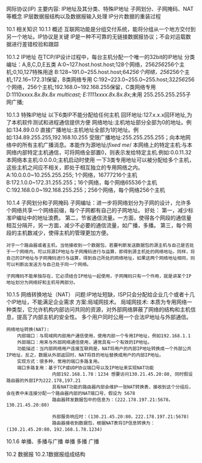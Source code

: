 网际协议(IP)
主要内容:
    IP地址及其分类、特殊IP地址
    子网划分、子网掩码、NAT等概念
    IP层数据报结构以及数据报输入处理
    IP分片数据的重装过程

10.1 相关知识
10.1.1 概述
    互联网功能是分组交付系统，能将分组从一个地方交付到另一个地址。IP协议是关键
    IP是一种不可靠的无链接数据报协议；不会对运载数据进行差错校验和跟踪

10.1.2 IP地址
    在TCP/IP设计过程中，每台主机分配一个唯一的32bit的IP地址
    分类编址：A,B,C,D,E五类
    A:0~127.host.host.host;128个网络，256*256*256个主机;0,10,127特殊用途
    B:128~191.0~255.host.host;64*256个网络，256*256个主机;172.16~172.31保留，B类网络专用
    C:192~223.0~255.0~255.host;32*256*256个网络，256个主机;192.168.0~192.168.255保留，C类网络专用
    D:1110xxxx.8*x.8*x.8*x multicast;
    E:1111xxxx.8*x.8*x.8*x;未用 255.255.255.255子网广播;

10.1.3 特殊IP地址
    以下6类IP不能分配给任何主机
        回环地址:127.x.x.x回环地址,为了本机软件测试和进程通信提供方便
        网络地址:主机地址部分全部为0的地址。例如:134.89.0.0
        直接广播地址:主机地址全部为1的地址。例如:134.89.255.255,192.168.10.255
        受限广播地址:255.255.255.255；向本地网络中的所有主机广播消息。本能作为源地址/*fixed me*/
        本网络上的特定主机:与本网络内部特定主机通信，可将网络全部置0，则表示发给特定主机.例如:0.0.11.32
        本网络本主机:0.0.0.0;主机启动时使用
    一下3类专用地址可以被分配给多个主机，这些主机之间应不相关，即处于相互独立的专用网络之内。
        A:10.0.0.0~10.255.255.255; 1个网络，16777216个主机
        B:172.1.0.0~172.31.255.255；16个网络，每个网络65536个主机
        C:192.168.0.0~192.168.255.255；256个网络，每个网络256个主机

10.1.4 子网划分和子网掩码
    子网编址：进一步将网络划分为子网的设计，允许多个网络共享一个网络前缀，每个子网都有自己的子网地址。
    好处：
        第一，减少标准IP编址中的地址浪费。
        第二，节省通信流量。一方面，使得各个网段的通信量相互分隔开，另一方面，减少不必要的通信流量，如广播，多播。
        第三，每个网段的主机数减少，使得主机的管理更加方便。
    
    对于一个路由器或者主机，当他接收到一个数据包，若要判断发送数据包的源主机与自己是否处于一个网络内，可以将源IP地址与子网掩码进行与运算，即得到源主机处的网络地址。同样，将自己的IP地址与子网掩码进行与运算，得到自己所处的网络地址，如果这两个网络地址相同，则可以判断出发送方与自己处于同一个网络。

    子网掩码不能单独存在，它必须结合IP地址一起使用，子网掩码只有一个作用，就是讲某个IP地址划分为网络好和主机号两部分。

10.1.5 网络转换地址（NAT）
    问题:IP地址短缺，ISP只会分配给企业几个或者十几个IP地址，不能满足企业需求
    方案:局域网技术。
    局域网技术:
        本质为专用网络一种类型，它允许机构内部访问共同的资源，对外部网络屏蔽了网络的结构和主机信息，提高了内部主机的安全性。
        多个用户同时公用一个合法IP地址与外部通信。

    网络地址转换(NAT):
        内部端口：与局域网内部用户通信使用，使用内部一个专用IP地址，例如192.168.1.1
        外部端口：用来与外部网络通信使用，通常具有一个有效的IP地址。
        功能描述：当内部网络用户连接互联网是，NAT将用户的内部IP地址转换成一个外部公共IP地址，反之，数据从外部返回时，NAT将目的地址替换成用户的内部IP地址。
        实现方式：很多种，常用的端口多路复用。
        端口多路复用：基于TCP或UDP协议端口号以及IP地址来实现NAT功能
                     内部192.168.1.78：1234 想要访问130.21.45.20:80, 同时假设路由器的外部IP为222.178,197.21
                     具有NAT功能的路由器内部会维护一张NAT转换表，接收到这个分组后，会在表中未连接分配一个路由器内部的NAT端口号，假设为 5678
                     路由器转发数据包中的信息为：(222.178.197.21:5678，130.21.45.20:80)
                     
                     外部服务响应时：(130.21.45.20:80，222.178.197.21:5678)
                     路由器接收到数据包，根据NAT表将IP信息转换为：(130.21.45.20:80，192.168.1.78.1234)

10.1.6 单播、多播与广播
    单播
    多播
    广播

10.2 数据报
10.2.1数据报组成结构



                     


        
